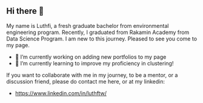 ## Hi there 👋
My name is Luthfi, a fresh graduate bachelor from environmental engineering program.
Recently, I graduated from Rakamin Academy from Data Science Program. I am new to this journey. Pleased to see you come to my page.

- 🔭 I’m currently working on adding new portfolios to my page
- 🌱 I’m currently learning to improve my proficiency in clustering!

If you want to collaborate with me in my journey, to be a mentor, or a discussion friend, please do contact me here, or at my linkedin:
- https://www.linkedin.com/in/luthftw/

<!--
**luthftw/luthftw** is a ✨ _special_ ✨ repository because its `README.md` (this file) appears on your GitHub profile.

Here are some ideas to get you started:

- 🔭 I’m currently working on ...
- 🌱 I’m currently learning ...
- 👯 I’m looking to collaborate on ...
- 🤔 I’m looking for help with ...
- 💬 Ask me about ...
- 📫 How to reach me: ...
- 😄 Pronouns: ...
- ⚡ Fun fact: ...
-->
